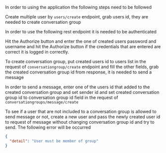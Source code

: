 
In order to using the application the following steps need to be followed

Create multiple user by `users/create` endpoint, grab users id, they are needed to create conversation group

In order to use the following rest endpoint it is needed to be authenticated

Hit the Authorize button and enter the one of created users password and username and hit the
Authorize button if the credentials that are entered are correct it is logged in correctly.

To create conversation group, put created users id to users list in the request of
`conversationgroup/create` endpoint and fill the other fields, grab the created conversation group 
id from response, it is needed to send a message

In order to send a message, enter one of the users id that added to the created conversation group 
and set sender id and set created conversation group id to conversation group id field in the request
of `conversationgroups/message/create`

To see if a user that are not included to a conversation group is allowed to send
message or not, create a new user and pass the newly created user id to request of 
message without changing conversation group id and try to send. The following error 
will be occurred 

```json
{
  "detail": "User must be member of group"
}
```
